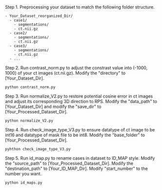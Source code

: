 Step 1. Preprocessing your dataset to match the following folder structure.
```
- Your_Dataset_reorganized_Dir/
  - case1/
    - segmentations/
    - ct.nii.gz
  - case2/
    - segmentations/
    - ct.nii.gz
  - case3/
    - segmentations/
    - ct.nii.gz
  - ...
```

Step 2. Run contrast_norm.py to adjust the constrast value into (-1000, 1000) of your ct images (ct.nii.gz). Modify the "directory" to [Your_Dataset_Dir].
```
python contrast_norm.py
```
Step 3. Run normalize_V2.py to restore potential cosine error in ct images and adjust its corresponding 3D direction to RPS. Modify the "data_path" to [Your_Dataset_Dir] and modify the "save_dir" to [Your_Processed_Dataset_Dir].
```
python normalize_V2.py
```

Step 4. Run check_image_type_V3.py to ensure datatype of ct image to be int16 and datatype of mask file to be int8. Modify the "base_folder" to [Your_Processed_Dataset_Dir].
```
pyhthon check_image_type_V3.py
```

Step 5. Run id_map.py to rename cases in dataset to ID_MAP style. Modify the "source_path" to [Your_Processed_Dataset_Dir]. Modify the "destination_path" to [Your_ID_MAP_Dir]. Modify "start_number" to the number you want.
```
python id_maps.py
```
